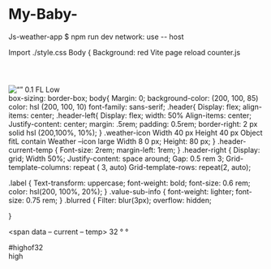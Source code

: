 # My-Baby-
Js-weather-app
$ npm run dev
network: use  -- host
</div> 
Import ./style.css
Body {
Background: red
Vite page reload counter.js
<head>
<meta charset = UTF
<meta name = “viewport” content = “width=device-width,
initial scale = 1.0”
</head>
<body>
<header class= “header”>
</header>
<div class = “header – left”>
<img class = “weather-icon large src = “” alt = “”>
<data- current-wind
<data current precip> 0.1</span> <span class =”value-sub-info”
<div class = “label”> FL Low </div>
box-sizing: border-box;
body{
Margin: 0;
background-color: (200, 100, 85)
color: hsl (200, 100, 10)
font-family: sans-serif;
.header{
Display: flex;
align-items: center;
.header-left{
Display: flex;
width: 50%
Align-items: center;
Justify-content: center;
margin: .5rem; 
padding: 0.5rem;
border-right: 2 px solid hsl (200,100%, 10%);
}
.weather-icon
Width 40 px
Height 40 px
Object fitL contain
Weather –icon large
Width 8 0 px;
Height: 80 px;
}
.header-current-temp {
Font-size: 2rem;
margin-left: 1rem;
}
.header-right {
Display: grid; 
Width 50%;
Justify-content: space around;
Gap: 0.5 rem 3;
Grid-template-columns: repeat ( 3, auto)
Grid-template-rows: repeat(2, auto);

.label {
Text-transform: uppercase;
font-weight: bold;
font-size: 0.6 rem;
color: hsl(200, 100%, 20%);
}
.value-sub-info {
font-weight: lighter;
font-size: 0.75 rem;
}
.blurred {
Filter: blur(3px);
overflow: hidden;

}



<span data – current – temp> 32 &deg;</span> &deg;
</div>
#highof32

<div class = “label”> high </div>

<script type
</body>
</html>
@fontawesome
 
OVERFLOW
Div{
Border: 2 px
Height: 75 
Style.css
Div{
Border: 2 px solid;
Height: 75 px;
overflow: visible;

Overflow: hidden;
overflow: clip;
overflow-clip-margin: 13px; 
overflow: scroll;


}

1 Justina’s code
2 Temp =75
3 If temp >=75:
4Print (“level hot”)
5Elif temp >=69:
6Print (“level cool”)
7Elif temp >=63:
8Print(“level cold”)
9Else:
10Print(“frozen”)

